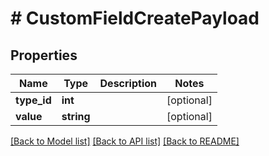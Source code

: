 # # CustomFieldCreatePayload

## Properties

Name | Type | Description | Notes
------------ | ------------- | ------------- | -------------
**type_id** | **int** |  | [optional]
**value** | **string** |  | [optional]

[[Back to Model list]](../../README.md#models) [[Back to API list]](../../README.md#endpoints) [[Back to README]](../../README.md)
